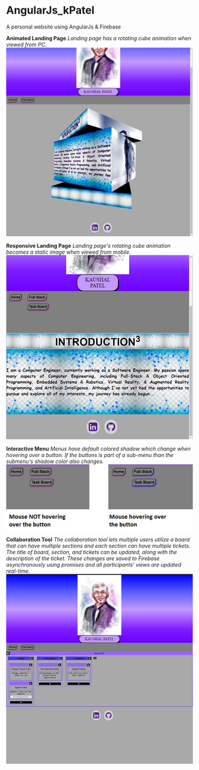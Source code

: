 # AngularJs_kPatel
A personal website using AngularJs & Firebase

**Animated Landing Page**
*Landing page has a rotating cube animation when viewed from PC.*
![](https://github.com/kunknown/AngularJs_kPatel/blob/master/readme%20content/animated-landing-page.png?raw=true)

**Responsive Landing Page**
*Landing page's rotating cube animation becomes a static image when viewed from mobile.*
![](https://github.com/kunknown/AngularJs_kPatel/blob/master/readme%20content/responsive-landing-page.png?raw=true)

**Interactive Menu**
*Menus have default colored shadow which change when hovering over a button. If the buttons is part of a sub-menu than the submenu's shadow color also changes.*
![](https://github.com/kunknown/AngularJs_kPatel/blob/master/readme%20content/interactive-menu.png?raw=true)

**Collaboration Tool**
*The collaboration tool lets multiple users utilize a board that can have multiple sections and each section can have multiple tickets. The title of board, section, and tickets can be updated, along with the description of the ticket. These changes are saved to Firebase asynchronously using promises and all participants' views are updated real-time.*
![](https://github.com/kunknown/AngularJs_kPatel/blob/master/readme%20content/collaboration-tool.png?raw=true)
